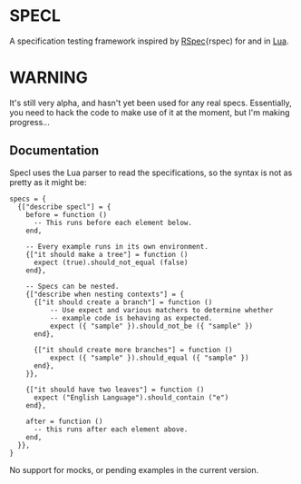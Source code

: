# SPECL

A specification testing framework inspired by [RSpec]{rspec) for and
in [Lua][lua].

# WARNING

It's still very alpha, and hasn't yet been used for any real specs.
Essentially, you need to hack the code to make use of it at the moment,
but I'm making progress...

## Documentation

Specl uses the Lua parser to read the specifications, so the syntax is
not as pretty as it might be:

    specs = {
      {["describe specl"] = {
        before = function ()
          -- This runs before each element below.
        end,

        -- Every example runs in its own environment.
        {["it should make a tree"] = function ()
          expect (true).should_not_equal (false)
        end},

        -- Specs can be nested.
        {["describe when nesting contexts"] = {
          {["it should create a branch"] = function ()
              -- Use expect and various matchers to determine whether
              -- example code is behaving as expected.
              expect ({ "sample" }).should_not_be ({ "sample" })
          end},

          {["it should create more branches"] = function ()
              expect ({ "sample" }).should_equal ({ "sample" })
          end},
        }},

        {["it should have two leaves"] = function ()
          expect ("English Language").should_contain ("e")
        end},

        after = function ()
          -- this runs after each element above.
        end,
      }},
    }

No support for mocks, or pending examples in the current version.



[rspec]: http://github.com/rspec/rspec
[lua]: http://www.lua.org
